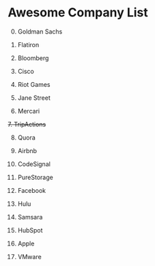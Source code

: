 # Awesome Company List

0. Goldman Sachs

1. Flatiron

2. Bloomberg

3. Cisco

4. Riot Games

5. Jane Street

6. Mercari

~~7. TripActions~~

8. Quora

9. Airbnb

10. CodeSignal

11. PureStorage

12. Facebook

13. Hulu

14. Samsara

15. HubSpot

16. Apple

17. VMware
